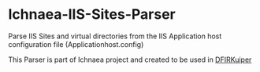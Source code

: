 # Ichnaea-IIS-Sites-Parser
Parse IIS Sites and virtual directories from the IIS Application host configuration file (Applicationhost.config) 

This Parser is part of Ichnaea project and created to be used in [DFIRKuiper](https://github.com/DFIRKuiper/Kuiper)
